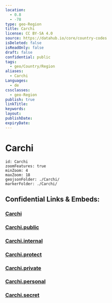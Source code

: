 ```yaml
---
location:
  - 0.8
  - -78
type: geo-Region
title: Carchi
license: CC BY-SA 4.0
source: https://datahub.io/core/country-codes
isDeleted: false
isReadOnly: false
draft: false
confidential: public
tags:
  - geo/Country/Region
aliases:
  - Carchi
Languages:
  - de
cssclasses:
  - geo-Region
publish: true
linkTitle:
keywords:
layout:
publishDate:
expiryDate:
---
```


# Carchi

```leaflet
id: Carchi
zoomFeatures: true 
minZoom: 4 
maxZoom: 18
geojsonFolder: ./Carchi/
markerFolder: ./Carchi/
```


## Confidential Links & Embeds: 

### [Carchi](/_Standards/Earth/Continent/America~South/Ecuador/provinces~Equador/Carchi.md) 

### [Carchi.public](/_public/Earth/Continent/America~South/Ecuador/provinces~Equador/Carchi.public.md) 

### [Carchi.internal](/_internal/Earth/Continent/America~South/Ecuador/provinces~Equador/Carchi.internal.md) 

### [Carchi.protect](/_protect/Earth/Continent/America~South/Ecuador/provinces~Equador/Carchi.protect.md) 

### [Carchi.private](/_private/Earth/Continent/America~South/Ecuador/provinces~Equador/Carchi.private.md) 

### [Carchi.personal](/_personal/Earth/Continent/America~South/Ecuador/provinces~Equador/Carchi.personal.md) 

### [Carchi.secret](/_secret/Earth/Continent/America~South/Ecuador/provinces~Equador/Carchi.secret.md)


